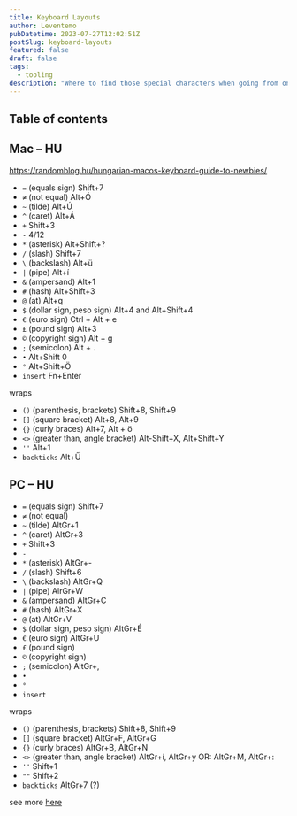 ```yaml
---
title: Keyboard Layouts
author: Leventemo
pubDatetime: 2023-07-27T12:02:51Z
postSlug: keyboard-layouts
featured: false
draft: false
tags:
  - tooling
description: "Where to find those special characters when going from one language or machine to another."
---
```


## Table of contents

## Mac – HU

<https://randomblog.hu/hungarian-macos-keyboard-guide-to-newbies/>

- `=` (equals sign) Shift+7
- `≠` (not equal) Alt+Ó
- `~` (tilde) Alt+Ú
- `^` (caret) Alt+Á
- `+` Shift+3
- `-` 4/12
- `*` (asterisk) Alt+Shift+?
- `/` (slash) Shift+7
- `\` (backslash) Alt+ü
- `|` (pipe) Alt+í
- `&` (ampersand) Alt+1
- `#` (hash) Alt+Shift+3
- `@` (at) Alt+q
- `$` (dollar sign, peso sign) Alt+4 and Alt+Shift+4
- `€` (euro sign) Ctrl + Alt + e
- `£` (pound sign) Alt+3
- `©` (copyright sign) Alt + g
- `;` (semicolon) Alt + .
- `•` Alt+Shift 0
- `°` Alt+Shift+Ö
- `insert` Fn+Enter

wraps

- `()` (parenthesis, brackets) Shift+8, Shift+9
- `[]` (square bracket) Alt+8, Alt+9
- `{}` (curly braces) Alt+7, Alt + ö
- `<>` (greater than, angle bracket) Alt-Shift+X, Alt+Shift+Y
- `''` Alt+1
- `backticks` Alt+Ű

## PC – HU

- `=` (equals sign) Shift+7
- `≠` (not equal)
- `~` (tilde) AltGr+1
- `^` (caret) AltGr+3
- `+` Shift+3
- `-`
- `*` (asterisk) AltGr+-
- `/` (slash) Shift+6
- `\` (backslash) AltGr+Q
- `|` (pipe) AlrGr+W
- `&` (ampersand) AltGr+C
- `#` (hash) AltGr+X
- `@` (at) AltGr+V
- `$` (dollar sign, peso sign) AltGr+É
- `€` (euro sign) AltGr+U
- `£` (pound sign)
- `©` (copyright sign)
- `;` (semicolon) AltGr+,
- `•`
- `°`
- `insert`

wraps

- `()` (parenthesis, brackets) Shift+8, Shift+9
- `[]` (square bracket) AltGr+F, AltGr+G
- `{}` (curly braces) AltGr+B, AltGr+N
- `<>` (greater than, angle bracket) AltGr+í, AltGr+y OR: AltGr+M, AltGr+:
- `''` Shift+1
- `""` Shift+2
- `backticks` AltGr+7 (?)

see more [here](https://en.wikipedia.org/wiki/List_of_typographical_symbols_and_punctuation_marks)
